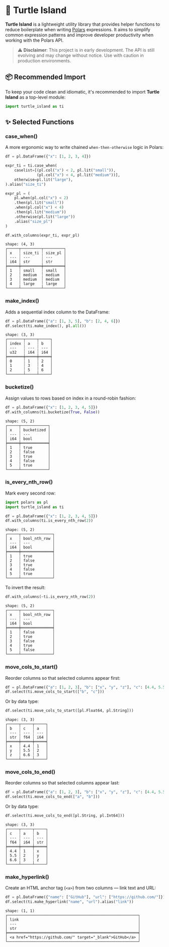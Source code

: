 # 🐢 Turtle Island
**Turtle Island** is a lightweight utility library that provides helper functions to reduce boilerplate when writing [Polars](https://pola.rs) expressions. It aims to simplify common expression patterns and improve developer productivity when working with the Polars API.

> ⚠️ **Disclaimer**: This project is in early development. The API is still evolving and may change without notice. Use with caution in production environments.


## 📦 Recommended Import
To keep your code clean and idiomatic, it's recommended to import **Turtle Island** as a top-level module:

```python
import turtle_island as ti
```

## ✨ Selected Functions

### case_when()
A more ergonomic way to write chained `when-then-otherwise` logic in Polars:
```python
df = pl.DataFrame({"x": [1, 2, 3, 4]})

expr_ti = ti.case_when(
    caselist=[(pl.col("x") < 2, pl.lit("small")),
              (pl.col("x") < 4, pl.lit("medium"))],
    otherwise=pl.lit("large"),
).alias("size_ti")

expr_pl = (
    pl.when(pl.col("x") < 2)
    .then(pl.lit("small"))
    .when(pl.col("x") < 4)
    .then(pl.lit("medium"))
    .otherwise(pl.lit("large"))
    .alias("size_pl")
)

df.with_columns(expr_ti, expr_pl)
```
```
shape: (4, 3)
┌─────┬─────────┬─────────┐
│ x   ┆ size_ti ┆ size_pl │
│ --- ┆ ---     ┆ ---     │
│ i64 ┆ str     ┆ str     │
╞═════╪═════════╪═════════╡
│ 1   ┆ small   ┆ small   │
│ 2   ┆ medium  ┆ medium  │
│ 3   ┆ medium  ┆ medium  │
│ 4   ┆ large   ┆ large   │
└─────┴─────────┴─────────┘
```

### make_index()
Adds a sequential index column to the DataFrame:
```python
df = pl.DataFrame({"a": [1, 3, 5], "b": [2, 4, 6]})
df.select(ti.make_index(), pl.all())
```
```
shape: (3, 3)
┌───────┬─────┬─────┐
│ index ┆ a   ┆ b   │
│ ---   ┆ --- ┆ --- │
│ u32   ┆ i64 ┆ i64 │
╞═══════╪═════╪═════╡
│ 0     ┆ 1   ┆ 2   │
│ 1     ┆ 3   ┆ 4   │
│ 2     ┆ 5   ┆ 6   │
└───────┴─────┴─────┘
```

### bucketize()
Assign values to rows based on index in a round-robin fashion:
```python
df = pl.DataFrame({"x": [1, 2, 3, 4, 5]})
df.with_columns(ti.bucketize(True, False))
```
```
shape: (5, 2)
┌─────┬────────────┐
│ x   ┆ bucketized │
│ --- ┆ ---        │
│ i64 ┆ bool       │
╞═════╪════════════╡
│ 1   ┆ true       │
│ 2   ┆ false      │
│ 3   ┆ true       │
│ 4   ┆ false      │
│ 5   ┆ true       │
└─────┴────────────┘
```

### is_every_nth_row()
Mark every second row:
```python
import polars as pl
import turtle_island as ti

df = pl.DataFrame({"x": [1, 2, 3, 4, 5]})
df.with_columns(ti.is_every_nth_row(2))
```
```
shape: (5, 2)
┌─────┬──────────────┐
│ x   ┆ bool_nth_row │
│ --- ┆ ---          │
│ i64 ┆ bool         │
╞═════╪══════════════╡
│ 1   ┆ true         │
│ 2   ┆ false        │
│ 3   ┆ true         │
│ 4   ┆ false        │
│ 5   ┆ true         │
└─────┴──────────────┘
```
To invert the result:
```python
df.with_columns(~ti.is_every_nth_row(2))
```
```
shape: (5, 2)
┌─────┬──────────────┐
│ x   ┆ bool_nth_row │
│ --- ┆ ---          │
│ i64 ┆ bool         │
╞═════╪══════════════╡
│ 1   ┆ false        │
│ 2   ┆ true         │
│ 3   ┆ false        │
│ 4   ┆ true         │
│ 5   ┆ false        │
└─────┴──────────────┘
```

### move_cols_to_start()
Reorder columns so that selected columns appear first:
```python
df = pl.DataFrame({"a": [1, 2, 3], "b": ["x", "y", "z"], "c": [4.4, 5.5, 6.6]})
df.select(ti.move_cols_to_start(["b", "c"]))
```
Or by data type:
```python
df.select(ti.move_cols_to_start([pl.Float64, pl.String]))
```
```
shape: (3, 3)
┌─────┬─────┬─────┐
│ b   ┆ c   ┆ a   │
│ --- ┆ --- ┆ --- │
│ str ┆ f64 ┆ i64 │
╞═════╪═════╪═════╡
│ x   ┆ 4.4 ┆ 1   │
│ y   ┆ 5.5 ┆ 2   │
│ z   ┆ 6.6 ┆ 3   │
└─────┴─────┴─────┘
```
### move_cols_to_end()
Reorder columns so that selected columns appear last:
```python
df = pl.DataFrame({"a": [1, 2, 3], "b": ["x", "y", "z"], "c": [4.4, 5.5, 6.6]})
df.select(ti.move_cols_to_end(["a", "b"]))
```
Or by data type:
```python
df.select(ti.move_cols_to_end([pl.String, pl.Int64]))
```
```
shape: (3, 3)
┌─────┬─────┬─────┐
│ c   ┆ a   ┆ b   │
│ --- ┆ --- ┆ --- │
│ f64 ┆ i64 ┆ str │
╞═════╪═════╪═════╡
│ 4.4 ┆ 1   ┆ x   │
│ 5.5 ┆ 2   ┆ y   │
│ 6.6 ┆ 3   ┆ z   │
└─────┴─────┴─────┘
```

### make_hyperlink()
Create an HTML anchor tag (`<a>`) from two columns — link text and URL:
```python
df = pl.DataFrame({"name": ["GitHub"], "url": ["https://github.com/"]})
df.select(ti.make_hyperlink("name", "url").alias("link"))
```
```
shape: (1, 1)
┌──────────────────────────────────────────────────────────┐
│ link                                                     │
│ ---                                                      │
│ str                                                      │
╞══════════════════════════════════════════════════════════╡
│ <a href="https://github.com/" target="_blank">GitHub</a> │
└──────────────────────────────────────────────────────────┘
```

